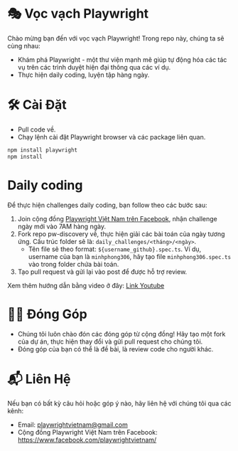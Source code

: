 # 🎭 Vọc vạch Playwright
Chào mừng bạn đến với vọc vạch Playwright! Trong repo này, chúng ta sẽ cùng nhau:
- Khám phá Playwright - một thư viện mạnh mẽ giúp tự động hóa các tác vụ trên các trình duyệt hiện đại thông qua các ví dụ.
- Thực hiện daily coding, luyện tập hàng ngày.

# 🛠️ Cài Đặt
- Pull code về.
- Chạy lệnh cài đặt Playwright browser và các package liên quan.
```bash
npm install playwright
npm install
```

# Daily coding
Để thực hiện challenges daily coding, bạn follow theo các bước sau:
1. Join cộng đồng [Playwright Việt Nam trên Facebook](https://www.facebook.com/playwrightvietnam/), nhận challenge ngày mới vào 7AM hàng ngày.
2. Fork repo pw-discovery về, thực hiện giải các bài toán của ngày tương ứng. Cấu trúc folder sẽ là: `daily_challenges/<tháng>/<ngày>`.
    - Tên file sẽ theo format: `${username_github}.spec.ts`. Ví dụ, username của bạn là `minhphong306`, hãy tạo file `minhphong306.spec.ts` vào trong folder chứa bài toán.
3. Tạo pull request và gửi lại vào post để được hỗ trợ review.

Xem thêm hướng dẫn bằng video ở đây: [Link Youtube]()

# 🧑‍💻 Đóng Góp
- Chúng tôi luôn chào đón các đóng góp từ cộng đồng! Hãy tạo một fork của dự án, thực hiện thay đổi và gửi pull request cho chúng tôi.
- Đóng góp của bạn có thể là đề bài, là review code cho người khác.
# 📬 Liên Hệ
Nếu bạn có bất kỳ câu hỏi hoặc góp ý nào, hãy liên hệ với chúng tôi qua các kênh:
- Email: playwrightvietnam@gmail.com
- Cộng đồng Playwright Việt Nam trên Facebook: https://www.facebook.com/playwrightvietnam/

